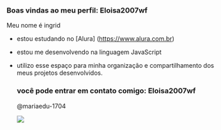 ### Boas vindas ao meu perfil: Eloisa2007wf
Meu nome é ingrid 
- estou estudando no [Alura] (https://www.alura.com.br)
- estou me desenvolvendo na linguagem JavaScript
- utilizo esse espaço para minha organização e compartilhamento dos meus projetos desenvolvidos.

  ### você pode entrar em contato comigo: Eloisa2007wf

  @mariaedu-1704

  ![](https://media1.tenor.com/m/8vB6Rw4l4I8AAAAC/bubududu-food.gif)
